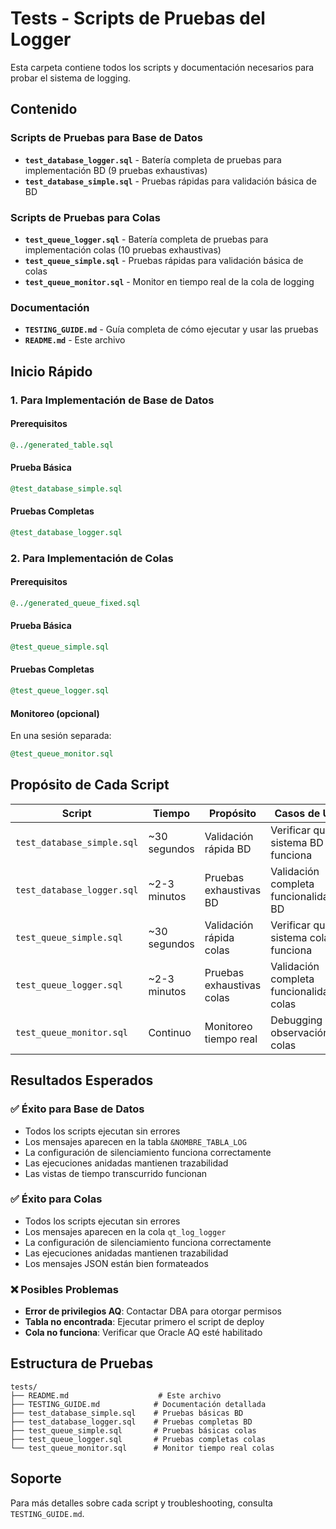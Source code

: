 # Tests - Scripts de Pruebas del Logger

Esta carpeta contiene todos los scripts y documentación necesarios para probar el sistema de logging.

## Contenido

### Scripts de Pruebas para Base de Datos
- **`test_database_logger.sql`** - Batería completa de pruebas para implementación BD (9 pruebas exhaustivas)
- **`test_database_simple.sql`** - Pruebas rápidas para validación básica de BD

### Scripts de Pruebas para Colas
- **`test_queue_logger.sql`** - Batería completa de pruebas para implementación colas (10 pruebas exhaustivas)
- **`test_queue_simple.sql`** - Pruebas rápidas para validación básica de colas
- **`test_queue_monitor.sql`** - Monitor en tiempo real de la cola de logging

### Documentación
- **`TESTING_GUIDE.md`** - Guía completa de cómo ejecutar y usar las pruebas
- **`README.md`** - Este archivo

## Inicio Rápido

### 1. Para Implementación de Base de Datos

#### Prerequisitos
```sql
@../generated_table.sql
```

#### Prueba Básica
```sql
@test_database_simple.sql
```

#### Pruebas Completas
```sql
@test_database_logger.sql
```

### 2. Para Implementación de Colas

#### Prerequisitos
```sql
@../generated_queue_fixed.sql
```

#### Prueba Básica
```sql
@test_queue_simple.sql
```

#### Pruebas Completas
```sql
@test_queue_logger.sql
```

#### Monitoreo (opcional)
En una sesión separada:
```sql
@test_queue_monitor.sql
```

## Propósito de Cada Script

| Script | Tiempo | Propósito | Casos de Uso |
|--------|--------|-----------|--------------|
| `test_database_simple.sql` | ~30 segundos | Validación rápida BD | Verificar que el sistema BD funciona |
| `test_database_logger.sql` | ~2-3 minutos | Pruebas exhaustivas BD | Validación completa funcionalidades BD |
| `test_queue_simple.sql` | ~30 segundos | Validación rápida colas | Verificar que el sistema colas funciona |
| `test_queue_logger.sql` | ~2-3 minutos | Pruebas exhaustivas colas | Validación completa funcionalidades colas |
| `test_queue_monitor.sql` | Continuo | Monitoreo tiempo real | Debugging y observación de colas |

## Resultados Esperados

### ✅ Éxito para Base de Datos
- Todos los scripts ejecutan sin errores
- Los mensajes aparecen en la tabla `&NOMBRE_TABLA_LOG`
- La configuración de silenciamiento funciona correctamente
- Las ejecuciones anidadas mantienen trazabilidad
- Las vistas de tiempo transcurrido funcionan

### ✅ Éxito para Colas
- Todos los scripts ejecutan sin errores
- Los mensajes aparecen en la cola `qt_log_logger`
- La configuración de silenciamiento funciona correctamente
- Las ejecuciones anidadas mantienen trazabilidad
- Los mensajes JSON están bien formateados

### ❌ Posibles Problemas
- **Error de privilegios AQ**: Contactar DBA para otorgar permisos
- **Tabla no encontrada**: Ejecutar primero el script de deploy
- **Cola no funciona**: Verificar que Oracle AQ esté habilitado

## Estructura de Pruebas

```
tests/
├── README.md                    # Este archivo
├── TESTING_GUIDE.md            # Documentación detallada
├── test_database_simple.sql    # Pruebas básicas BD
├── test_database_logger.sql    # Pruebas completas BD
├── test_queue_simple.sql       # Pruebas básicas colas
├── test_queue_logger.sql       # Pruebas completas colas
└── test_queue_monitor.sql      # Monitor tiempo real colas
```

## Soporte

Para más detalles sobre cada script y troubleshooting, consulta `TESTING_GUIDE.md`.